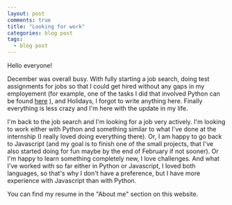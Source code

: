 ```yaml
---
layout: post
comments: true
title: "Looking for work"
categories: blog post
tags:
  - blog post
---
```


Hello everyone!

December was overall busy. With fully starting a job search, doing test assignments for jobs so that I could get hired without any gaps in my employement (for example, one of the tasks I did that involved Python can be found [here](https://github.com/ambrolla/python) ), and Holidays, I forgot to write anything here. Finally everything is less crazy and I'm here with the update in my life.

I'm back to the job search and I'm looking for a job very actively. I'm looking to work either with Python and something similar to what I've done at the internship (I really loved doing everything there). Or, I am happy to go back to Javascript (and my goal is to finish one of the small projects, that I've also started doing for fun maybe by the end of February if not sooner). Or I'm happy to learn something completely new, I love challenges. And what I've worked with so far either in Python or Javascript, I loved both languages, so that's why I don't have a preference, but I have more experience with Javascript than with Python.

You can find my resume in the "About me" section on this website.
